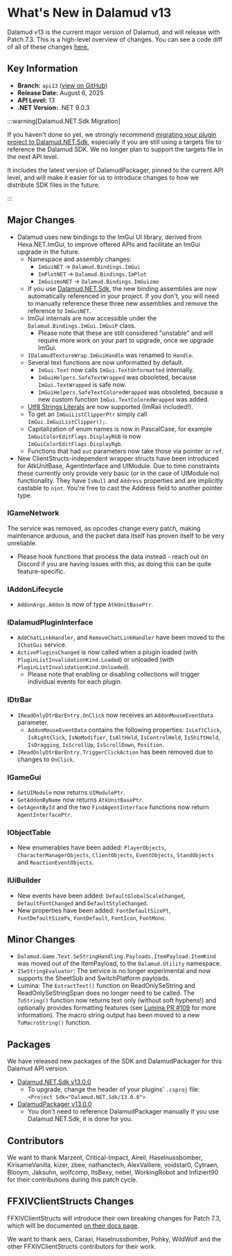 # What's New in Dalamud v13

Dalamud v13 is the current major version of Dalamud, and will release with Patch
7.3. This is a high-level overview of changes. You can see a code diff of all of
these changes
[here.](https://github.com/goatcorp/Dalamud/compare/12.0.1.5...13.0.0.2)

## Key Information

- **Branch:** `api13`
  ([view on GitHub](https://github.com/goatcorp/Dalamud/tree/net3))
- **Release Date:** August 6, 2025
- **API Level:** 13
- **.NET Version:** .NET 9.0.3

:::warning\[Dalamud.NET.Sdk Migration]

If you haven't done so yet, we strongly recommend
[migrating your plugin project to Dalamud.NET.Sdk](/plugin-development/how-tos/v12-sdk-migration),
especially if you are still using a targets file to reference the Dalamud SDK.
We no longer plan to support the targets file in the next API level.

It includes the latest version of DalamudPackager, pinned to the current API
level, and will make it easier for us to introduce changes to how we distribute
SDK files in the future.

:::

## Major Changes

- Dalamud uses new bindings to the ImGui UI library, derived from
  Hexa.NET.ImGui, to improve offered APIs and facilitate an ImGui upgrade in the
  future.
  - Namespace and assembly changes:
    - `ImGuiNET` → `Dalamud.Bindings.ImGui`
    - `ImPlotNET` → `Dalamud.Bindings.ImPlot`
    - `ImGuizmoNET` → `Dalamud.Bindings.ImGuizmo`
  - If you use [Dalamud.NET.Sdk](/plugin-development/how-tos/v12-sdk-migration),
    the new binding assemblies are now automatically referenced in your project.
    If you don't, you will need to manually reference these three new assemblies
    and remove the reference to `ImGuiNET`.
  - ImGui internals are now accessible under the `Dalamud.Bindings.ImGui.ImGuiP`
    class.
    - Please note that these are still considered "unstable" and will require
      more work on your part to upgrade, once we upgrade ImGui.
  - `IDalamudTextureWrap.ImGuiHandle` was renamed to `Handle`.
  - Several text functions are now unformatted by default.
    - `ImGui.Text` now calls `ImGui.TextUnformatted` internally.
    - `ImGuiHelpers.SafeTextWrapped` was obsoleted, because `ImGui.TextWrapped`
      is safe now.
    - `ImGuiHelpers.SafeTextColoredWrapped` was obsoleted, because a new custom
      function `ImGui.TextColoredWrapped` was added.
  - [Utf8 Strings Literals](https://learn.microsoft.com/en-us/dotnet/csharp/language-reference/proposals/csharp-11.0/utf8-string-literals)
    are now supported (ImRaii included!).
  - To get an `ImGuiListClipperPtr` simply call `ImGui.ImGuiListClipper();`.
  - Capitalization of enum names is now in PascalCase, for example
    `ImGuiColorEditFlags.DisplayRGB` is now `ImGuiColorEditFlags.DisplayRgb`.
  - Functions that had `out` parameters now take those via pointer or `ref`.
- New ClientStructs-independent wrapper structs have been introduced for
  AtkUnitBase, AgentInterface and UIModule. Due to time constraints these
  currently only provide very basic (or in the case of UIModule no)
  functionality. They have `IsNull` and `Address` properties and are implicitly
  castable to `nint`. You're free to cast the Address field to another pointer
  type.

### IGameNetwork

The service was removed, as opcodes change every patch, making maintenance
arduous, and the packet data itself has proven itself to be very unreliable.

- Please hook functions that process the data instead - reach out on Discord if
  you are having issues with this, as doing this can be quite feature-specific.

### IAddonLifecycle

- `AddonArgs.Addon` is now of type `AtkUnitBasePtr`.

### IDalamudPluginInterface

- `AddChatLinkHandler`, and `RemoveChatLinkHandler` have been moved to the
  `IChatGui` service.
- `ActivePluginsChanged` is now called when a plugin loaded (with
  `PluginListInvalidationKind.Loaded`) or unloaded (with
  `PluginListInvalidationKind.Unloaded`).
  - Please note that enabling or disabling collections will trigger individual
    events for each plugin.

### IDtrBar

- `IReadOnlyDtrBarEntry.OnClick` now receives an `AddonMouseEventData`
  parameter.
  - `AddonMouseEventData` contains the following properties: `IsLeftClick`,
    `IsRightClick`, `IsNoModifier`, `IsAltHeld`, `IsControlHeld`, `IsShiftHeld`,
    `IsDragging`, `IsScrollUp`, `IsScrollDown`, `Position`.
- `IReadOnlyDtrBarEntry.TriggerClickAction` has been removed due to changes to
  `OnClick`.

### IGameGui

- `GetUIModule` now returns `UIModulePtr`.
- `GetAddonByName` now returns `AtkUnitBasePtr`.
- `GetAgentById` and the two `FindAgentInterface` functions now return
  `AgentInterfacePtr`.

### IObjectTable

- New enumerables have been added: `PlayerObjects`, `CharacterManagerObjects`,
  `ClientObjects`, `EventObjects`, `StandObjects` and `ReactionEventObjects`.

### IUiBuilder

- New events have been added: `DefaultGlobalScaleChanged`, `DefaultFontChanged`
  and `DefaultStyleChanged`.
- New properties have been added: `FontDefaultSizePt`, `FontDefaultSizePx`,
  `FontDefault`, `FontIcon`, `FontMono`.

## Minor Changes

- `Dalamud.Game.Text.SeStringHandling.Payloads.ItemPayload.ItemKind` was moved
  out of the ItemPayload, to the `Dalamud.Utility` namespace.
- `ISeStringEvaluator`: The service is no longer experimental and now supports
  the SheetSub and SwitchPlatform payloads.
- Lumina: The `ExtractText()` function on ReadOnlySeString and
  ReadOnlySeStringSpan does no longer need to be called. The `ToString()`
  function now returns text only (without soft hyphens!) and optionally provides
  formatting features (see
  [Lumina PR #109](https://github.com/NotAdam/Lumina/pull/109) for more
  information). The macro string output has been moved to a new
  `ToMacroString()` function.

## Packages

We have released new packages of the SDK and DalamudPackager for this Dalamud
API version.

- [Dalamud.NET.Sdk v13.0.0](https://www.nuget.org/packages/Dalamud.NET.Sdk/13.0.0)
  - To upgrade, change the header of your plugins' `.csproj` file:
    `<Project Sdk="Dalamud.NET.Sdk/13.0.0">`
- [DalamudPackager v13.0.0](https://www.nuget.org/packages/DalamudPackager/13.0.0)
  - You don't need to reference DalamudPackager manually if you use
    Dalamud.NET.Sdk, it is done for you.

## Contributors

We want to thank Marzent, Critical-Impact, Aireil, Haselnussbomber,
KirisameVanilla, kizer, zbee, nathanctech, AlexValliere, voidstar0, Cytraen,
Blooym, Jaksuhn, wolfcomp, ItsBexy, nebel, WorkingRobot and Infiziert90 for
their contributions during this patch cycle.

## FFXIVClientStructs Changes

FFXIVClientStructs will introduce their own breaking changes for Patch 7.3,
which will be documented
[on their docs page](https://ffxiv.wildwolf.dev/docs/breaking/7.3.html).

We want to thank aers, Caraxi, Haselnussbomber, Pohky, WildWolf and the other
FFXIVClientStructs contributors for their work.
